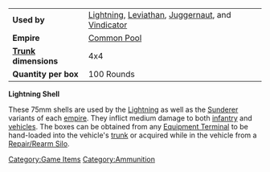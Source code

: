 |                                             |                                                                                                                                                                |
| ------------------------------------------- | -------------------------------------------------------------------------------------------------------------------------------------------------------------- |
| **Used by**                                 | [Lightning](Lightning.md), [Leviathan](Leviathan.md), [Juggernaut](Juggernaut.md), and [Vindicator](Vindicator.md) |
| **Empire**                                  | [Common Pool](Common_Pool.md)                                                                                                                       |
| **[Trunk](Trunk.md) dimensions** | 4x4                                                                                                                                                            |
| **Quantity per box**                        | 100 Rounds                                                                                                                                                     |

**Lightning Shell**

These 75mm shells are used by the [Lightning](Lightning.md) as
well as the [Sunderer](Sunderer.md) variants of each
[empire](empire.md). They inflict medium damage to both
[infantry](infantry.md) and [vehicles](vehicles.md). The
boxes can be obtained from any [Equipment
Terminal](Equipment_Terminal.md) to be hand-loaded into the
vehicle's [trunk](trunk.md) or acquired while in the vehicle
from a [Repair/Rearm Silo](Repair_Rearm_Silo.md).

[Category:Game Items](Category:Game_Items.md)
[Category:Ammunition](Category:Ammunition.md)
